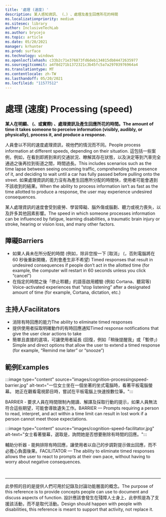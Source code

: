 ```yaml
---
title: '處理 (速度) '
description: 某人感知資訊、 (、) 、處理及產生回應所花的時間
ms.localizationpriority: medium
ms.sitesec: library
author: InclusiveTechLab
ms.author: brycejo
ms.topic: article
ms.date: 05/20/2021
manager: krhunter
ms.prod: surface
ms.technology: windows
ms.openlocfilehash: c33b2c71e376873fd6deb134815db84472635977
ms.sourcegitcommit: a4f8d271b1372321c3b45fc5a7a29703976964a4
ms.translationtype: MT
ms.contentlocale: zh-TW
ms.lasthandoff: 05/20/2021
ms.locfileid: "11577512"
---
```

# <a name="processing-speed"></a><span data-ttu-id="57c40-103">處理 (速度) </span><span class="sxs-lookup"><span data-stu-id="57c40-103">Processing (speed)</span></span>

**<span data-ttu-id="57c40-104">某人在明顯、 (、或實際) 、處理資訊及產生回應所花的時間。</span><span class="sxs-lookup"><span data-stu-id="57c40-104">The amount of time it takes someone to perceive information (visibly, audibly, or physically), process it, and produce a response.</span></span>**

<span data-ttu-id="57c40-105">人員會以不同的速度處理資訊，視他們的情況而不同。</span><span class="sxs-lookup"><span data-stu-id="57c40-105">People process information at different speeds, depending on their situation.</span></span> <span data-ttu-id="57c40-106">這包括一些案例，例如，在看到即將到來的交通狀況、瞭解其存在狀態，以及決定等到汽車完全通過之後再拉到街道之間，時間過長。</span><span class="sxs-lookup"><span data-stu-id="57c40-106">This includes scenarios such as the time lapse between seeing oncoming traffic, comprehending the presence of it, and deciding to wait until a car has fully passed before pulling onto the street.</span></span> <span data-ttu-id="57c40-107">如果處理資訊的能力沒有為產生回應所分配的時間快，使用者可能會遇到不該收到的結果。</span><span class="sxs-lookup"><span data-stu-id="57c40-107">When the ability to process information isn’t as fast as the time allotted to produce a response, the user may experience undesired consequences.</span></span>

<span data-ttu-id="57c40-108">某人處理資訊的速度會受到疲勞、學習障礙、腦外傷或腦劃、聽力或視力喪失，以及許多其他因素影響。</span><span class="sxs-lookup"><span data-stu-id="57c40-108">The speed in which someone processes information can be influenced by fatigue, learning disabilities, a traumatic brain injury or stroke, hearing or vision loss, and many other factors.</span></span>

## <a name="barriers"></a><span data-ttu-id="57c40-109">障礙</span><span class="sxs-lookup"><span data-stu-id="57c40-109">Barriers</span></span>

* <span data-ttu-id="57c40-110">如果人員未在所分配的時間 (例如，除非您按一下 [取消」 (，否則電腦將在 60 秒後重新開機，否則會產生非不希望) </span><span class="sxs-lookup"><span data-stu-id="57c40-110">Timed responses that result in undesired consequences if people don’t act in the allotted time (for example, the computer will restart in 60 seconds unless you click “cancel”)</span></span>
* <span data-ttu-id="57c40-111">在指定的時間之後「停止聆聽」的語音啟用體驗 (例如 Cortana、聽寫等) </span><span class="sxs-lookup"><span data-stu-id="57c40-111">Voice-activated experiences that “stop listening” after a designated amount of time (for example, Cortana, dictation, etc.)</span></span>

## <a name="facilitators"></a><span data-ttu-id="57c40-112">主持人</span><span class="sxs-lookup"><span data-stu-id="57c40-112">Facilitators</span></span>

* <span data-ttu-id="57c40-113">消除有時回應的能力</span><span class="sxs-lookup"><span data-stu-id="57c40-113">The ability to eliminate timed responses</span></span>
* <span data-ttu-id="57c40-114">提供使用者採取明確動作的有時回應通知</span><span class="sxs-lookup"><span data-stu-id="57c40-114">Timed response notifications that give the user clear actions to take</span></span>
* <span data-ttu-id="57c40-115">簡單且直接的選項，可讓使用者延長 (回復，例如「稍後提醒我」或「暫停」) </span><span class="sxs-lookup"><span data-stu-id="57c40-115">Simple and direct options that allow the user to extend a timed response (for example, “Remind me later” or “snooze”)</span></span>

## <a name="examples"></a><span data-ttu-id="57c40-116">範例</span><span class="sxs-lookup"><span data-stu-id="57c40-116">Examples</span></span>

:::image type="content" source="images/cognition-processingspeed-barrier.jpg" alt-text="一位女士坐在一個坐著的坐式電腦時，看著平板電腦螢幕。 她正在觀看電視節目時，嘗試在平板電腦上快速按數位筆。":::

<span data-ttu-id="57c40-119">BARRIER - 要求人員在時間限制內閱讀、解譯及採取行動的提示，如果人員無法符合這些期望，可能會導致遺失工作。</span><span class="sxs-lookup"><span data-stu-id="57c40-119">BARRIER — Prompts requiring a person to read, interpret, and act within a time limit can result in lost work if a person cannot meet those expectations.</span></span>

:::image type="content" source="images/cognition-speed-facilitator.jpg" alt-text="女士看著螢幕，選取是，詢問她是否想要刪除有時間的回應。":::

<span data-ttu-id="57c40-121">輔助分析器 - 能夠排除有時回應，讓使用者以自己的步調對提示做出回應，而不必擔心負面後果。</span><span class="sxs-lookup"><span data-stu-id="57c40-121">FACILITATOR — The ability to eliminate timed responses allows the user to react to prompts at their own pace, without having to worry about negative consequences.</span></span>


&nbsp;

[comment]: # (頁腳語句)
___
<span data-ttu-id="57c40-123">此參照的目的是提供人們可用於記錄及討論功能層面的概念。</span><span class="sxs-lookup"><span data-stu-id="57c40-123">The purpose of this reference is to provide concepts people can use to document and discuss aspects of function.</span></span> <span data-ttu-id="57c40-124">設計應該會發生在殘障人士身上，此參照是為了支援該活動，而不是取代活動。</span><span class="sxs-lookup"><span data-stu-id="57c40-124">Design should happen with people with disabilities, this reference is meant to support that activity, not replace it.</span></span> 